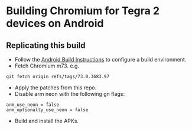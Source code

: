 # Building Chromium for Tegra 2 devices on Android

## Replicating this build

 * Follow the [Android Build Instructions](https://chromium.googlesource.com/chromium/src/+/73.0.3683.97/docs/android_build_instructions.md) to configure a build environment.
 * Fetch Chromium m73.
 e.g.
```
git fetch origin refs/tags/73.0.3683.97
```
 * Apply the patches from this repo.
 * Disable arm neon with the following gn flags:
```
arm_use_neon = false
arm_optionally_use_neon = false
```
 * Build and install the APKs.
